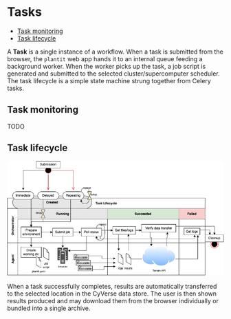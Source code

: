 # <i class="fas fa-tasks fa-1x fa-fw"></i> **Tasks**

<!-- START doctoc generated TOC please keep comment here to allow auto update -->
<!-- DON'T EDIT THIS SECTION, INSTEAD RE-RUN doctoc TO UPDATE -->


- [Task monitoring](#task-monitoring)
- [Task lifecycle](#task-lifecycle)

<!-- END doctoc generated TOC please keep comment here to allow auto update -->

A <i class="fas fa-tasks fa-1x fa-fw"></i> **Task** is a single instance of a workflow. When a task is submitted from the browser, the `plantit` web app hands it to an internal queue feeding a background worker. When the worker picks up the task, a job script is generated and submitted to the selected cluster/supercomputer scheduler. The task lifecycle is a simple state machine strung together from Celery tasks.

## Task monitoring

TODO

## Task lifecycle

![Task Lifecycle](../media/lifecycle.jpg)

When a task successfully completes, results are automatically transferred to the selected location in the CyVerse data store. The user is then shown results produced and may download them from the browser individually or bundled into a single archive.
